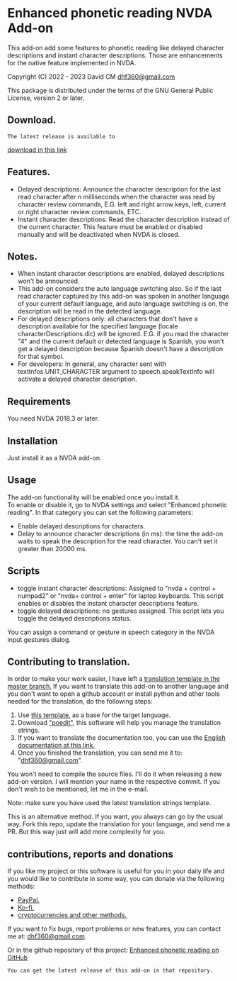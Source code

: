 # Enhanced phonetic reading NVDA Add-on #
This add-on add some features to phonetic reading like delayed character descriptions and instant character descriptions. Those are enhancements for the native feature implemented in NVDA.

Copyright (C) 2022 - 2023 David CM <dhf360@gmail.com>

This package is distributed under the terms of the GNU General Public License, version 2 or later.

## Download.
	The latest release is available to
[download in this link](https://davidacm.github.io/getlatest/gh/davidacm/EnhancedPhoneticReading/)

## Features.

* Delayed descriptions: Announce the character description for the last read character after n milliseconds when the character was read by character review commands, E.G. left and right arrow keys, left, current or right character review commands, ETC.  
* Instant character descriptions: Read the character description instead of the current character. This feature must be enabled or disabled manually and will be deactivated when NVDA is closed.

## Notes.

* When instant character descriptions are enabled, delayed descriptions won't be announced.
* This add-on considers the auto language switching also. So if the last read character captured by this add-on was spoken in another language of your current default language, and auto language switching is on, the description will be read in the detected language.
* For delayed descriptions only: all characters that don't have a description available for the specified language (locale characterDescriptions.dic) will be ignored. E.G. if you read the character "4" and the current default or detected language is Spanish, you won't get a delayed description because Spanish  doesn't have a description for that symbol.
* For developers: In general, any character sent with textInfos.UNIT_CHARACTER argument to speech.speakTextInfo will activate a delayed character description.

## Requirements
  You need NVDA 2018.3 or later.

## Installation
  Just install it as a NVDA add-on.

## Usage
  The add-on functionality will be enabled once you install it.  
  To enable or disable it, go to NVDA settings and select "Enhanced phonetic reading". In that category you can set the following parameters:

* Enable delayed descriptions for characters.
* Delay to announce  character descriptions (in ms): the time the add-on waits to speak the description for the read character. You can't set it greater than 20000 ms.

## Scripts

* toggle instant character descriptions: Assigned to "nvda + control + numpad2" or "nvda+ control + enter" for laptop keyboards. This script enables or disables the instant character descriptions feature.
* toggle delayed descriptions: no gestures assigned. This script lets you toggle the delayed descriptions status.  

You can assign a command or gesture in speech category in the  NVDA input gestures dialog.

## Contributing to translation.

In order to make your work easier, I have left a 
[translation template in the master branch.](https://raw.githubusercontent.com/davidacm/EnhancedPhoneticReading/master/EnhancedPhoneticReading.pot)
If you want to translate this add-on to another language and you don't want to open a github account or install python and other tools needed for the translation, do the following steps:

1. Use
[this template](https://raw.githubusercontent.com/davidacm/EnhancedPhoneticReading/master/EnhancedPhoneticReading.pot),
as a base for the target language.
2. Download
["poedit"](https://poedit.net/),
this software will help you manage the translation strings.
3. If you want to translate the documentation too, you can use the
[English documentation at this link.](https://raw.githubusercontent.com/davidacm/EnhancedPhoneticReading/master/readme.md)
4. Once you finished the translation, you can send me it to: "dhf360@gmail.com".

You won't need to compile the source files. I'll do it when releasing a new add-on version. I will mention your name in the respective commit. If you don't wish to be mentioned, let me in the e-mail.

Note: make sure you have used the latest translation strings template.

This is an alternative method. If you want, you always can go by the usual way. Fork this repo, update the translation for your language, and send me a PR. But this way just will add more complexity for you.

## contributions, reports and donations

If you like my project or this software is useful for you in your daily life and you would like to contribute in some way, you can donate via the following methods:

* [PayPal.](https://paypal.me/davicm)
* [Ko-fi.](https://ko-fi.com/davidacm)
* [cryptocurrencies and other methods.](https://davidacm.github.io/donations/)

If you want to fix bugs, report problems or new features, you can contact me at: <dhf360@gmail.com>.

  Or in the github repository of this project:
  [Enhanced phonetic reading on GitHub](https://github.com/davidacm/enhancedphoneticreading)

    You can get the latest release of this add-on in that repository.
